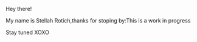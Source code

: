 Hey there!

My name is Stellah Rotich,thanks for stoping by:This is a work in progress

Stay tuned
XOXO

